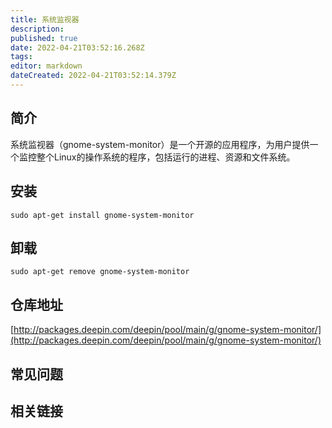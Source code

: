 ```yaml
---
title: 系统监视器
description: 
published: true
date: 2022-04-21T03:52:16.268Z
tags: 
editor: markdown
dateCreated: 2022-04-21T03:52:14.379Z
---
```


## 简介

系统监视器（gnome-system-monitor）是一个开源的应用程序，为用户提供一个监控整个Linux的操作系统的程序，包括运行的进程、资源和文件系统。

## 安装

`sudo apt-get install gnome-system-monitor`

## 卸载

`sudo apt-get remove gnome-system-monitor`

## 仓库地址

[http://packages.deepin.com/deepin/pool/main/g/gnome-system-monitor/](http://packages.deepin.com/deepin/pool/main/g/gnome-system-monitor/)


## 常见问题


## 相关链接